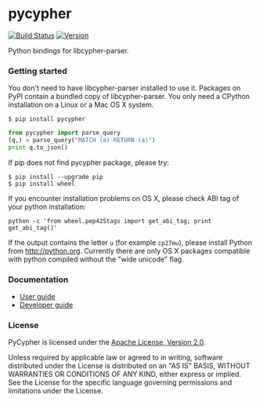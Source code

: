 # pycypher
[![Build Status](https://travis-ci.org/cleishm/libcypher-parser.svg?branch=master)](https://travis-ci.org/cleishm/libcypher-parser)
[![Version](https://img.shields.io/pypi/v/pycypher.svg)](https://pypi.python.org/pypi/pycypher)

Python bindings for libcypher-parser.

### Getting started
You don't need to have libcypher-parser installed to use it.
Packages on PyPI contain a bundled copy of libcypher-parser. You
only need a CPython installation on a Linux or a Mac OS X system.

```console
$ pip install pycypher
```
```python
from pycypher import parse_query
(q,) = parse_query("MATCH (a) RETURN (a)")
print q.to_json()
```

If pip does not find pycypher package, please try:

    $ pip install --upgrade pip
    $ pip install wheel

If you encounter installation problems on OS X, please check ABI tag of your
python installation:
```console
python -c 'from wheel.pep425tags import get_abi_tag; print get_abi_tag()'
```
If the output contains the letter `u` (for example `cp27mu`), please install Python
from http://python.org. Currently there are only OS X packages compatible with python
compiled without the "wide unicode" flag.

### Documentation
* [User guide](docs/UserGuide.md)
* [Developer guide](docs/DeveloperGuide.md)

### License
PyCypher is licensed under the [Apache License, Version 2.0](
http://www.apache.org/licenses/LICENSE-2.0).

Unless required by applicable law or agreed to in writing, software distributed
under the License is distributed on an "AS IS" BASIS, WITHOUT WARRANTIES OR
CONDITIONS OF ANY KIND, either express or implied.  See the License for the
specific language governing permissions and limitations under the License.
